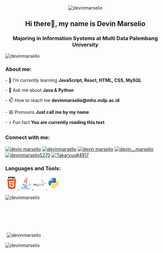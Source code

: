 <p align="center"> <img src="https://user-images.githubusercontent.com/126872748/223649255-539909f4-771a-4a9f-95a9-e7cc4aa9e855.gif" alt="devinmarselio"/></p>
<h2 align="center">Hi there👋, my name is Devin Marselio</h2>
<h3 align="center">Majoring in Information Systems at Multi Data Palembang University</h3>

<p align="left"> <img src="https://komarev.com/ghpvc/?username=devinmarselio&label=Profile%20views&color=0e75b6&style=flat" alt="devinmarselio" /> </p>
<h3 align="left">About me:</h3>
<p>- 🌱 I’m currently learning <b>JavaScript, React, HTML, CSS, MySQL</b></p>
<p>- 💬 Ask me about <b>Java & Python</b></p>
<p>- 📫 How to reach me <b>devinmarselio@mhs.mdp.ac.id</b></p>
<p>- 😄 Pronouns <b>Just call me by my name</b></p>
<p>- ⚡ Fun fact <b>You are currently reading this text</b></p>

<h3 align="left">Connect with me:</h3>
<p align="left">
<a href="https://linkedin.com/in/devin marselio" target="blank"><img align="center" src="https://raw.githubusercontent.com/rahuldkjain/github-profile-readme-generator/master/src/images/icons/Social/linked-in-alt.svg" alt="devin marselio" height="30" width="40" /></a>
<a href="https://codesandbox.com/devinmarselio" target="blank"><img align="center" src="https://raw.githubusercontent.com/rahuldkjain/github-profile-readme-generator/master/src/images/icons/Social/codesandbox.svg" alt="devinmarselio" height="30" width="40" /></a>
<a href="https://fb.com/devin marselio" target="blank"><img align="center" src="https://raw.githubusercontent.com/rahuldkjain/github-profile-readme-generator/master/src/images/icons/Social/facebook.svg" alt="devin marselio" height="30" width="40" /></a>
<a href="https://instagram.com/devin._.marselio" target="blank"><img align="center" src="https://raw.githubusercontent.com/rahuldkjain/github-profile-readme-generator/master/src/images/icons/Social/instagram.svg" alt="devin._.marselio" height="30" width="40" /></a>
<a href="https://www.youtube.com/c/devinmarselio5270" target="blank"><img align="center" src="https://raw.githubusercontent.com/rahuldkjain/github-profile-readme-generator/master/src/images/icons/Social/youtube.svg" alt="devinmarselio5270" height="30" width="40" /></a>
<a href="https://discord.gg/Takaryuu#4917" target="blank"><img align="center" src="https://raw.githubusercontent.com/rahuldkjain/github-profile-readme-generator/master/src/images/icons/Social/discord.svg" alt="Takaryuu#4917" height="30" width="40" /></a>
</p>

<h3 align="left">Languages and Tools:</h3>
<p align="left"> <a href="https://www.w3.org/html/" target="_blank" rel="noreferrer"> <img src="https://raw.githubusercontent.com/devicons/devicon/master/icons/html5/html5-original-wordmark.svg" alt="html5" width="40" height="40"/> </a> <a href="https://www.java.com" target="_blank" rel="noreferrer"> <img src="https://raw.githubusercontent.com/devicons/devicon/master/icons/java/java-original.svg" alt="java" width="40" height="40"/> </a> <a href="https://www.mysql.com/" target="_blank" rel="noreferrer"> <img src="https://raw.githubusercontent.com/devicons/devicon/master/icons/mysql/mysql-original-wordmark.svg" alt="mysql" width="40" height="40"/> </a> <a href="https://www.python.org" target="_blank" rel="noreferrer"> <img src="https://raw.githubusercontent.com/devicons/devicon/master/icons/python/python-original.svg" alt="python" width="40" height="40"/> </a> </p>

<p><img align="left" src="https://github-readme-stats.vercel.app/api/top-langs?username=devinmarselio&show_icons=true&theme=onedark" alt="devinmarselio" /></p>
</br></br></br></br></br></br>
<p>&nbsp;<img align="center" src="https://github-readme-stats.vercel.app/api?username=devinmarselio&show_icons=true&theme=onedark" alt="devinmarselio" /></p>

<p><img align="center" src="https://github-readme-streak-stats.herokuapp.com/?user=devinmarselio&&show_icons=true&theme=onedark" alt="devinmarselio" /></p>
